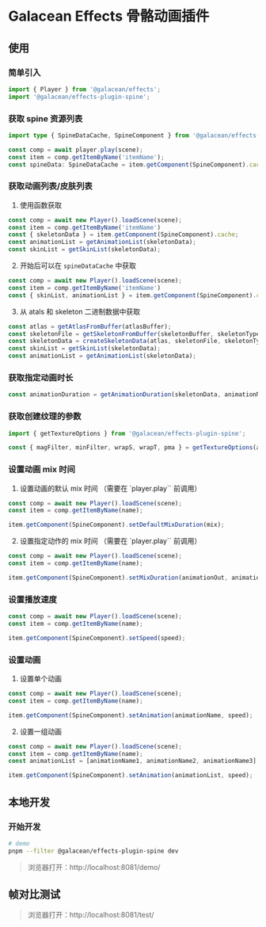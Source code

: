 # Galacean Effects 骨骼动画插件

## 使用

### 简单引入

``` ts
import { Player } from '@galacean/effects';
import '@galacean/effects-plugin-spine';
```

### 获取 spine 资源列表

``` ts
import type { SpineDataCache, SpineComponent } from '@galacean/effects-plugin-spine';

const comp = await player.play(scene);
const item = comp.getItemByName('itemName');
const spineData: SpineDataCache = item.getComponent(SpineComponent).cache;
```

### 获取动画列表/皮肤列表

1. 使用函数获取

``` ts
const comp = await new Player().loadScene(scene);
const item = comp.getItemByName('itemName')
const { skeletonData } = item.getComponent(SpineComponent).cache;
const animationList = getAnimationList(skeletonData);
const skinList = getSkinList(skeletonData);
```

2. 开始后可以在 `spineDataCache` 中获取

``` ts
const comp = await new Player().loadScene(scene);
const item = comp.getItemByName('itemName')
const { skinList, animationList } = item.getComponent(SpineComponent).cache;
```

3. 从 atals 和 skeleton 二进制数据中获取
```ts
const atlas = getAtlasFromBuffer(atlasBuffer);
const skeletonFile = getSkeletonFromBuffer(skeletonBuffer, skeletonType);
const skeletonData = createSkeletonData(atlas, skeletonFile, skeletonType);
const skinList = getSkinList(skeletonData);
const animationList = getAnimationList(skeletonData);
```

### 获取指定动画时长

``` ts
const animationDuration = getAnimationDuration(skeletonData, animationName);
```

### 获取创建纹理的参数
``` ts
import { getTextureOptions } from '@galacean/effects-plugin-spine';

const { magFilter, minFilter, wrapS, wrapT, pma } = getTextureOptions(atlasBuffer);
```

### 设置动画 mix 时间

1. 设置动画的默认 mix 时间 （需要在 `player.play`` 前调用）

``` ts
const comp = await new Player().loadScene(scene);
const item = comp.getItemByName(name);

item.getComponent(SpineComponent).setDefaultMixDuration(mix);
```

2. 设置指定动作的 mix 时间 （需要在 `player.play`` 前调用）

``` ts
const comp = await new Player().loadScene(scene);
const item = comp.getItemByName(name);

item.getComponent(SpineComponent).setMixDuration(animationOut, animationIn, mix);
```
### 设置播放速度

``` ts
const comp = await new Player().loadScene(scene);
const item = comp.getItemByName(name);

item.getComponent(SpineComponent).setSpeed(speed);
```

### 设置动画

1. 设置单个动画
``` ts
const comp = await new Player().loadScene(scene);
const item = comp.getItemByName(name);

item.getComponent(SpineComponent).setAnimation(animationName, speed);
```

2. 设置一组动画

``` ts
const comp = await new Player().loadScene(scene);
const item = comp.getItemByName(name);
const animationList = [animationName1, animationName2, animationName3];

item.getComponent(SpineComponent).setAnimation(animationList, speed);
```

## 本地开发

### 开始开发

``` bash
# demo
pnpm --filter @galacean/effects-plugin-spine dev
```

> 浏览器打开：http://localhost:8081/demo/

## 帧对比测试

> 浏览器打开：http://localhost:8081/test/
